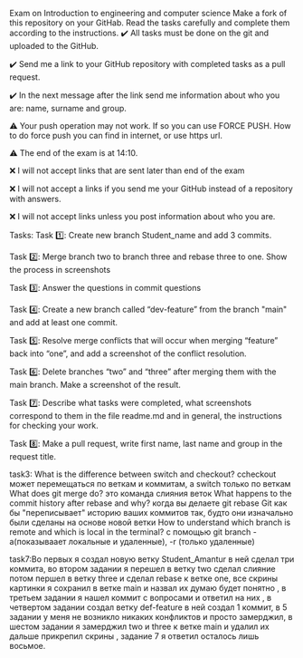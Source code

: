 Exam on Introduction to engineering and computer science
Make a fork of this repository on your GitHab. Read the tasks carefully and complete them according to the instructions.
✔️ All tasks must be done on the git and uploaded to the GitHub.

✔️ Send me a link to your GitHub repository with completed tasks as a pull request.

✔️ In the next message after the link send me information about who you are: name, surname and group.

⚠️ Your push operation may not work. If so you can use FORCE PUSH. How to do force push you can find in internet, or use https url.

⚠️ The end of the exam is at 14:10.

❌ I will not accept links that are sent later than end of the exam

❌ I will not accept a links if you send me your GitHub instead of a repository with answers.

❌ I will not accept links unless you post information about who you are.

Tasks:
Task 1️⃣: Create new branch Student_name and add 3 commits.

Task 2️⃣: Merge branch two to branch three and rebase three to one. Show the process in screenshots

Task 3️⃣: Answer the questions in commit questions

Task 4️⃣: Create a new branch called “dev-feature” from the branch "main" and add at least one commit.

Task 5️⃣: Resolve merge conflicts that will occur when merging “feature” back into “one”, and add a screenshot of the conflict resolution.

Task 6️⃣: Delete branches “two” and “three” after merging them with the main branch. Make a screenshot of the result.

Task 7️⃣: Describe what tasks were completed, what screenshots correspond to them in the file readme.md and in general, the instructions for checking your work.

Task 8️⃣: Make a pull request, write first name, last name and group in the request title.
 



task3:
What is the difference between switch and checkout? сcheckout может перемещаться по веткам и коммитам, а switch только по веткам
What does git merge do? это команда слияния веток
What happens to the commit history after rebase and why?  когда вы делаете git rebase Git как бы "переписывает" историю ваших коммитов так, будто они изначально были сделаны на основе новой ветки
How to understand which branch is remote and which is local in the terminal? с помощью git branch -a(показываает локальные и удаленные), -r (только удаленные)

task7:Во первых я создал новую ветку Student_Amantur  в ней сделал три коммита,
во втором задании я перешел в ветку two  сделал слияние потом першел в ветку three и сделал rebase к ветке one,
все скрины картинки я сохранил в ветке main и назвал их думаю будет понятно , 
в третьем задании я нашел коммит с вопросами и ответил на них , 
в четвертом задании создал ветку def-feature в ней создал 1 коммит, 
в 5 задании у меня не возникло никаких конфликтов и просто замерджил,
в шестом задании я замерджил two и three к ветке main и удалил их дальше прикрепил скрины , задание 7 я ответил осталось лишь восьмое.